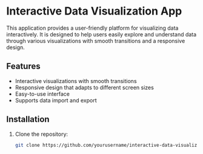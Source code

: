 # Interactive Data Visualization App

This application provides a user-friendly platform for visualizing data interactively. It is designed to help users easily explore and understand data through various visualizations with smooth transitions and a responsive design.

## Features

- Interactive visualizations with smooth transitions
- Responsive design that adapts to different screen sizes
- Easy-to-use interface
- Supports data import and export

## Installation

1. Clone the repository:
   ```bash
   git clone https://github.com/yourusername/interactive-data-visualization-app.git
